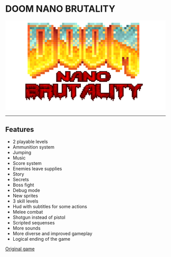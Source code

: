 # DOOM NANO BRUTALITY
![logo](/images/p.png?raw=true)
____

## Features
* 2 playable levels
* Ammunition system
* Jumping
* Music
* Score system
* Enemies leave supplies
* Story
* Secrets
* Boss fight
* Debug mode
* New sprites
* 3 skill levels
* Hud with subtitles for some actions
* Melee combat
* Shotgun instead of pistol
* Scripted sequenses
* More sounds
* More diverse and improved gameplay
* Logical ending of the game

[Original game](https://github.com/daveruiz/doom-nano)
